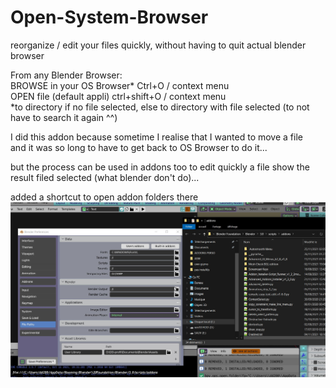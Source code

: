 # Open-System-Browser

reorganize / edit your files quickly, without having to quit actual blender browser 
  
From any Blender Browser:  
BROWSE in your OS Browser*  Ctrl+O / context menu  
OPEN file (default appli)   ctrl+shift+O / context menu  
*to directory if no file selected, 
 else to directory with file selected (to not have to search it again ^^)  

I did this addon because sometime I realise that I wanted to move a file  
and it was so long to have to get back to OS Browser to do it...  

but the process can be used in addons too to edit quickly a file show the result filed selected (what blender don't do)...

added a shortcut to open addon folders there
![](addons.jpg)
  

